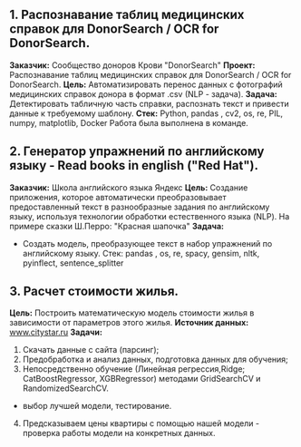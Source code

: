 ## 1. Распознавание таблиц медицинских справок для DonorSearch / OCR for DonorSearch.
**Заказчик:** Сообщество доноров Крови "DonorSearch"
**Проект:** Распознавание таблиц медицинских справок для DonorSearch / OCR for DonorSearch.
**Цель:** Автоматизировать перенос данных с фотографий медицинских справок донора в формат .csv (NLP - задача).
**Задача:** Детектировать табличную часть справки, распознать текст и привести данные к требуемому шаблону.
**Стек:** Python, pandas , cv2, os, re, PIL, numpy, matplotlib, Docker
Работа была выполнена в команде.

## 2. Генератор упражнений по английскому языку - Read books in english ("Red Hat").
**Заказчик:** Школа английского языка Яндекс
**Цель:** Создание приложения, которое автоматически преобразовывает предоставленный текст в разнообразные задания по английскому языку, используя технологии обработки естественного языка (NLP).
На примере сказки Ш.Перро: "Красная шапочка"
**Задача:**
- Создать модель, преобразующее текст в набор упражнений по английскому языку.
Стек: pandas , os, re, spacy, gensim, nltk, pyinflect, sentence_splitter

## 3. Расчет стоимости жилья. 
**Цель:** Построить математическую модель стоимости жилья в зависимости от параметров этого жилья.
**Источник данных:** www.citystar.ru
**Задачи:**
1. Скачать данные с сайта (парсинг);
2. Предобработка и анализ данных, подготовка данных для обучения;
3. Непосредственно обучение (Линейная регрессия,Ridge; CatBoostRegressor, XGBRegressor) методами GridSearchCV и RandomizedSearchCV.
- выбор лучшей модели, тестирование.
4. Предсказываем цены квартиры с помощью нашей модели - проверка работы модели на конкретных данных.
